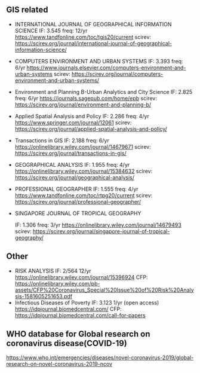 ## GIS related

- INTERNATIONAL JOURNAL OF GEOGRAPHICAL INFORMATION SCIENCE
  IF: 3.545
  freq: 12/yr
  https://www.tandfonline.com/toc/tgis20/current
  scirev: https://scirev.org/journal/international-journal-of-geographical-information-science/

- COMPUTERS ENVIRONMENT AND URBAN SYSTEMS
  IF: 3.393
  freq: 6/yr
  https://www.journals.elsevier.com/computers-environment-and-urban-systems
  scirev: https://scirev.org/journal/computers-environment-and-urban-systems/

- Environment and Planning B-Urban Analytics and City Science
  IF: 2.825
  freq: 6/yr
  https://journals.sagepub.com/home/epb
  scirev: https://scirev.org/journal/environment-and-planning-b/

- Applied Spatial Analysis and Policy
  IF: 2.286
  freq: 4/yr
  https://www.springer.com/journal/12061
  scirev: https://scirev.org/journal/applied-spatial-analysis-and-policy/

- Transactions in GIS
  IF: 2.188
  freq: 6/yr
  https://onlinelibrary.wiley.com/journal/14679671
  scirev: https://scirev.org/journal/transactions-in-gis/

- GEOGRAPHICAL ANALYSIS
  IF: 1.955
  freq: 4/yr
  https://onlinelibrary.wiley.com/journal/15384632
  scirev: https://scirev.org/journal/geographical-analysis/

- PROFESSIONAL GEOGRAPHER
  IF: 1.555
  freq: 4/yr
  https://www.tandfonline.com/toc/rtpg20/current
  scirev: https://scirev.org/journal/professional-geographer/

- SINGAPORE JOURNAL OF TROPICAL GEOGRAPHY

  IF: 1.306
  freq: 3/yr
  https://onlinelibrary.wiley.com/journal/14679493
  scirev: https://scirev.org/journal/singapore-journal-of-tropical-geography/



## Other

- RISK ANALYSIS
  IF: 2/564
  12/yr
  https://onlinelibrary.wiley.com/journal/15396924
  CFP: https://onlinelibrary.wiley.com/pb-assets/CFP%20Coronavirus_Special%20Issue%20of%20Risk%20Analysis-1581605251653.pdf
- Infectious Diseases of Poverty
  IF: 3.123
  1/yr (open access)
  https://idpjournal.biomedcentral.com/
  CFP: https://idpjournal.biomedcentral.com/call-for-papers



## WHO database for Global research on coronavirus disease(COVID-19)

https://www.who.int/emergencies/diseases/novel-coronavirus-2019/global-research-on-novel-coronavirus-2019-ncov